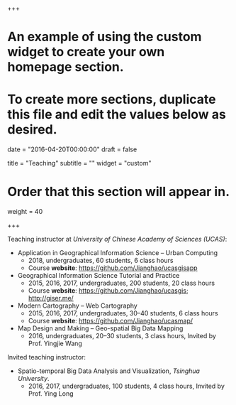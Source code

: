 +++
# An example of using the custom widget to create your own homepage section.
# To create more sections, duplicate this file and edit the values below as desired.

date = "2016-04-20T00:00:00"
draft = false

title = "Teaching"
subtitle = ""
widget = "custom"

# Order that this section will appear in.
weight = 40

+++

Teaching instructor at *University of Chinese Academy of Sciences (UCAS)*:

* Application in Geographical Information Science – Urban Computing
    - 2018, undergraduates, 60 students, 6 class hours
    - Course **website**: https://github.com/Jianghao/ucasgisapp
* Geographical Information Science Tutorial and Practice
    - 2015, 2016, 2017, undergraduates, 200 students, 20 class hours
    - Course **website**: https://github.com/Jianghao/ucasgis; http://giser.me/
* Modern Cartography – Web Cartography
    - 2015, 2016, 2017, undergraduates, 30–40 students, 6 class hours
    - Course **website**: https://github.com/Jianghao/ucasmap/
* Map Design and Making – Geo-spatial Big Data Mapping
    - 2016, undergraduates, 20–30 students, 3 class hours, Invited by Prof. Yingjie Wang

Invited teaching instructor:

* Spatio-temporal Big Data Analysis and Visualization, *Tsinghua University*.
    - 2016, 2017, undergraduates, 100 students, 4 class hours, Invited by Prof. Ying Long